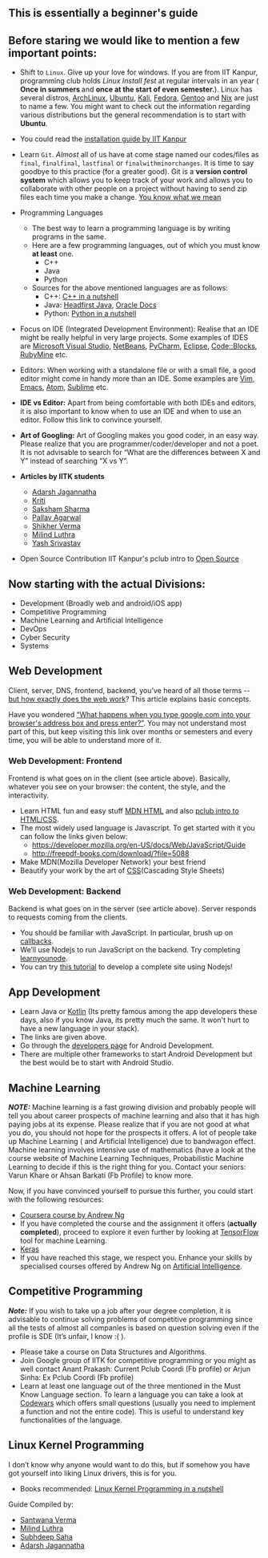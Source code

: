 ## This is essentially a beginner's guide

## Before staring we would like to mention a few important points:

* Shift to `Linux`. Give up your love for windows. If you are from IIT
	Kanpur, programming club holds <em>Linux Install fest</em> at regular intervals in an year (<b> Once in summers </b> and <b> once at the start of even semester.</b>).
	Linux has several distros, [ArchLinux](https://www.ubuntu.com/), [Ubuntu](https://www.ubuntu.com/), [Kali](https://www.kali.org/), [Fedora](https://getfedora.org/),
	[Gentoo](https://www.gentoo.org/) and [Nix](https://nixos.org/) are just to name a few. You might want
	to check out the information regarding various distributions but the
	general recommendation is to start with <b>Ubuntu</b>.
* You could read the [installation guide by IIT Kanpur](http://pclub.in/installfest17/2017/01/06/installfest.html)
* Learn `Git`. <em>Almost</em> all of us have at come stage named our
	codes/files as `final`, `finalfinal`, `lastfinal` or
	`finalwithminorchanges`. It is time to say goodbye to this
	practice (for a greater good). Git is a <b>version control
	system</b> which allows you to keep track of your work and allows
	you to collaborate with other people on a project without having to
	send zip files each time you make a change.
	[You know what we mean](https://goo.gl/images/ZGyV3N)
* Programming Languages
	* The best way to learn a programming language is by writing programs in the same.
	* Here are a few programming languages, out of which you must know
		<b>at least</b> one.
		* C++
		* Java
		* Python
	* Sources for the above mentioned languages are as follows:
		* C++: [C++ in a nutshell](http://shop.oreilly.com/product/9780596002985.do)
		* Java: [Headfirst Java](https://www.oreilly.com/library/view/head-first-java/0596009208/), [Oracle Docs](https://docs.oracle.com/javase/tutorial/)
		* Python: [Python in a nutshell](http://shop.oreilly.com/product/9780596001889.do)
* Focus on IDE (Integrated Development Environment): Realise that an IDE
	might be really helpful in very large projects. Some examples of
	IDES are [Microsoft Visual Studio](https://visualstudio.microsoft.com/), [NetBeans](https://netbeans.org/), [PyCharm](https://www.jetbrains.com/pycharm/), [Eclipse](https://eclipse.org),
	[Code::Blocks](http://www.codeblocks.org/), [RubyMine](https://www.jetbrains.com/ruby/) etc.
* Editors: When working with a standalone file or with a small file, a
	good editor might come in handy more than an IDE. Some examples are
	[Vim](https://www.vim.org/), [Emacs](https://www.gnu.org/software/emacs/), [Atom](https://atom.io/), [Sublime](https://www.sublimetext.com/) etc.
* <b>IDE vs Editor:</b> Apart from being comfortable with both IDEs and
	editors, it is also important to know when to use an IDE and when to
	use an editor. Follow this link to convince yourself.
* <b>Art of Googling:</b> Art of Googling makes you good coder, in an easy way. Please realize that you are programmer/coder/developer and not a poet. It is not advisable to search for “What are the differences between X and Y” instead of searching “X vs Y”.
* <b>Articles by IITK students</b>
	* [Adarsh Jagannatha](https://hackmaster.in/blog/)
	* [Kriti](https://kritij16.wordpress.com/category/computer-science/)
	* [Saksham Sharma](https://sakshamsharma.com/)
	* [Pallav Agarwal](https://www.varstack.com/)
	* [Shikher Verma](http://shikherverma.com/blog/)
	* [Milind Luthra](http://blog.milindl.org/)
	* [Yash Srivastav](https://yashsriv.org/blog)

* Open Source Contribution
	IIT Kanpur's pclub intro to [Open Source](https://docs.google.com/presentation/d/1KfPetssdOhPiIsDBf_e_IT6HZOPrLMqAPAVzTzAAClg/edit?usp=sharing)

## Now starting with the actual Divisions:

* Development (Broadly web and android/iOS app)
* Competitive Programming
* Machine Learning and Artificial Intelligence
* DevOps
* Cyber Security
* Systems

## Web Development

Client, server, DNS, frontend, backend, you’ve heard of all those terms -- [but how exactly does the web work](https://developer.mozilla.org/en-US/docs/Learn/Getting_started_with_the_web/How_the_Web_works)? This article explains basic concepts.

Have you wondered [“What happens when you type google.com into your browser's address box and press enter?”](https://github.com/alex/what-happens-when). You may not understand most part of this, but keep visiting this link over months or semesters and every time, you will be able to understand more of it.

### Web Development: Frontend

Frontend is what goes on in the client (see article above). Basically, whatever you see on your browser: the content, the style, and the interactivity.

* Learn HTML fun and easy stuff [MDN HTML](https://developer.mozilla.org/en-US/docs/Learn/HTML) and also [pclub intro to HTML/CSS](https://docs.google.com/presentation/d/1X954pXQTwFQpuHGjTU952-1uwwMtRvo4nHUM6xQUosg/edit#slide=id.p).
* The most widely used language is Javascript. To get started with it you can follow the links given below:
	* https://developer.mozilla.org/en-US/docs/Web/JavaScript/Guide
	* http://freepdf-books.com/download/?file=5088
* Make MDN(Mozilla Developer Network) your best friend
* Beautify your work by the art of [CSS](https://html.com/css/)(Cascading Style Sheets)

### Web Development: Backend

Backend is what goes on in the server (see article above). Server responds to requests coming from the clients.
* You should be familiar with JavaScript. In particular, brush up on [callbacks](https://codeburst.io/javascript-what-the-heck-is-a-callback-aba4da2deced?gi=fecf64f018ae).
* We’ll use Nodejs to run JavaScript on the backend. Try completing  [learnyounode](https://github.com/workshopper/learnyounode).
* You can try [this tutorial](https://developer.mozilla.org/en-US/docs/Learn/Server-side/Express_Nodejs) to develop a complete site using Nodejs!

## App Development

* Learn Java or [Kotlin](https://kotlinlang.org) (Its pretty famous among the app developers these
	days, also if you know Java, its pretty much the same. It won't hurt
	to have a new language in your stack).
* The links are given above.
* Go through the [developers page](https://developer.android.com/) for Android Development.
* There are multiple other frameworks to start Android Development but
	the best would be to start with Android Studio.

## Machine Learning

<b><em>NOTE:</em></b> Machine learning is a fast growing division and probably people will tell you about career prospects of machine learning and also that it has high paying jobs at its expense. Please realize that if you are not good at what you do, you should not hope for the prospects it offers. A lot of people take up Machine Learning ( and Artificial Intelligence) due to bandwagon effect. Machine learning involves intensive use of mathematics (have a look at the course website of Machine Learning Techniques, Probabilistic Machine  Learning to decide if this is the right thing for you. Contact your seniors: Varun Khare or Ahsan Barkati (Fb Profile) to know more.

Now, if you have convinced yourself to pursue this further, you could
start with the following resources:

* [Coursera course by Andrew Ng](https://www.coursera.org/learn/machine-learning)
* If you have completed the course and the assignment it offers
	(<b>actually completed</b>), proceed to explore it even further by looking
	at [TensorFlow](https://www.tensorflow.org/get_started/) tool for machine Learning.
* [Keras](https://keras.io)
* If you have reached this stage, we respect you. Enhance your skills by specialised courses offered by Andrew Ng on [Artificial Intelligence](https://www.deeplearning.ai).

## Competitive Programming

<b><em>Note:</em></b> If you wish to take up a job after your degree completion, it is advisable to continue solving problems of competitive programming since all the tests of almost all companies is based on question solving even if the profile is SDE (It’s unfair, I know :( ).

* Please take a course on Data Structures and Algorithms.
* Join Google group of IITK for competitive programming or you might as well contact Anant Prakash: Current Pclub Coordi (Fb profile) or Arjun Sinha: Ex Pclub Coordi (Fb profile)
* Learn at least one language out of the three mentioned in the Must Know Language section. To learn a language you can take a look at [Codewars](https://www.codewars.com/dashboard) which offers small questions (usually you need to implement a function and not the entire code). This is useful to understand key functionalities of the language.

## Linux Kernel Programming

I don’t know why anyone would want to do this, but if somehow you have got yourself into liking Linux drivers, this is for you.
* Books recommended: [Linux Kernel Programming in a nutshell](http://www.kroah.com/lkn/)


Guide Compiled by:
* [Santwana Verma](santwana.org)
* [Milind Luthra](http://milindl.org/)
* [Subhdeep Saha](https://subhdeep.org/)
* [Adarsh Jagannatha](https://hackmaster.in/blog/about/)

